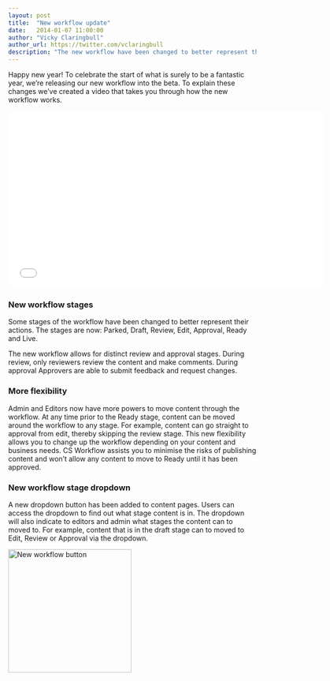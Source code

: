 ```yaml
---
layout: post
title:  "New workflow update"
date:   2014-01-07 11:00:00
author: "Vicky Claringbull"
author_url: https://twitter.com/vclaringbull
description: "The new workflow have been changed to better represent their actions. The stages are now: Parked, Draft, Review, Edit, Approval, Ready and Live."
---
```


Happy new year! To celebrate the start of what is surely to be a fantastic year, we’re releasing our new workflow into the beta. To explain these changes we’ve created a video that takes you through how the new workflow works.

<iframe width="640" height="360" src="//www.youtube.com/embed/y8BMAg-q4Jc?vq=hd1080" frameborder="0" allowfullscreen></iframe>

### New workflow stages
Some stages of the workflow have been changed to better represent their actions. The stages are now: Parked, Draft, Review, Edit, Approval, Ready and Live.

The new workflow allows for distinct review and approval stages. During review, only reviewers review the content and make comments. During approval Approvers are able to submit feedback and request changes.

### More flexibility
Admin and Editors now have more powers to move content through the workflow. At any time prior to the Ready stage, content can be moved around the workflow to any stage. For example, content can go straight to approval from edit, thereby skipping the review stage. This new flexibility allows you to change up the workflow depending on your content and business needs. CS Workflow assists you to minimise the risks of publishing content and won’t allow any content to move to Ready until it has been approved.

### New workflow stage dropdown
A new dropdown button has been added to content pages. Users can access the dropdown to find out what stage content is in. The dropdown will also indicate to editors and admin what stages the content can to moved to. For example, content that is in the draft stage can to moved to Edit, Review or Approval via the dropdown.

<img src="https://s3-us-west-1.amazonaws.com/csworkflow-marketing/new-workflow-button.png" style="height: 250px;" alt="New workflow button" title="New workflow button" />
